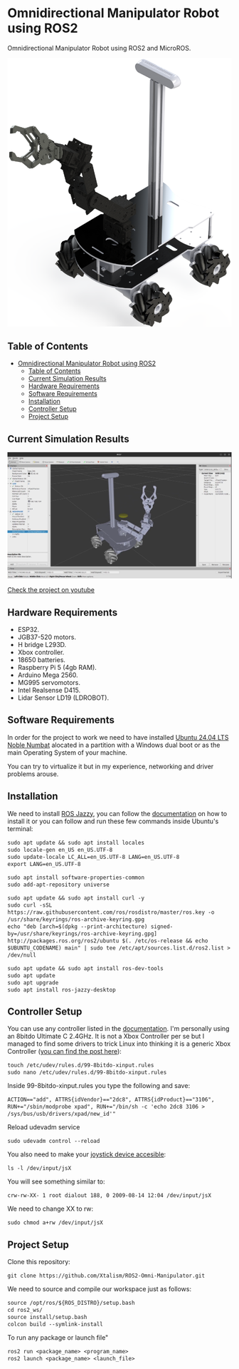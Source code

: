 # Omnidirectional Manipulator Robot using ROS2

Omnidirectional Manipulator Robot using ROS2 and MicroROS.

![Omnidirectional Manipulator](render.png)

## Table of Contents
- [Omnidirectional Manipulator Robot using ROS2](#omnidirectional-manipulator-robot-using-ros2)
  - [Table of Contents](#table-of-contents)
  - [Current Simulation Results](#current-simulation-results)
  - [Hardware Requirements](#hardware-requirements)
  - [Software Requirements](#software-requirements)
  - [Installation](#installation)
  - [Controller Setup](#controller-setup)
  - [Project Setup](#project-setup)

## Current Simulation Results
[![Demonstration](thumbnail.png)](https://github.com/user-attachments/assets/ba8df593-bef8-4f35-8d6c-bd66c7a07a65)

[Check the project on youtube](https://youtu.be/Ag-K_ZEC1xM) 

## Hardware Requirements
- ESP32.
- JGB37-520 motors.
- H bridge L293D.
- Xbox controller.
- 18650 batteries.
- Raspberry Pi 5 (4gb RAM).
- Arduino Mega 2560.
- MG995 servomotors.
- Intel Realsense D415.
- Lidar Sensor LD19 (LDROBOT).

## Software Requirements
In order for the project to work we need to have installed [Ubuntu 24.04 LTS Noble Numbat](https://releases.ubuntu.com/noble/) alocated
in a partition with a Windows dual boot or as the main Operating System of your machine. 

You can try to virtualize it but in my experience, networking and driver problems arouse.

## Installation
We need to install [ROS Jazzy](https://wiki.ros.org/jazzy), you can follow the [documentation](https://docs.ros.org/en/jazzy/Installation/Ubuntu-Install-Debs.html) on how to install it or you can follow and run these few commands inside Ubuntu's terminal:

```shell
sudo apt update && sudo apt install locales
sudo locale-gen en_US en_US.UTF-8
sudo update-locale LC_ALL=en_US.UTF-8 LANG=en_US.UTF-8
export LANG=en_US.UTF-8
```

```shell
sudo apt install software-properties-common
sudo add-apt-repository universe
```

```shell
sudo apt update && sudo apt install curl -y
sudo curl -sSL https://raw.githubusercontent.com/ros/rosdistro/master/ros.key -o /usr/share/keyrings/ros-archive-keyring.gpg
echo "deb [arch=$(dpkg --print-architecture) signed-by=/usr/share/keyrings/ros-archive-keyring.gpg] http://packages.ros.org/ros2/ubuntu $(. /etc/os-release && echo $UBUNTU_CODENAME) main" | sudo tee /etc/apt/sources.list.d/ros2.list > /dev/null
```

```shell
sudo apt update && sudo apt install ros-dev-tools
sudo apt update
sudo apt upgrade
sudo apt install ros-jazzy-desktop
```

## Controller Setup
You can use any controller listed in the [documentation](http://wiki.ros.org/joy). I'm personally
using an 8bitdo Ultimate C 2.4GHz. It is not a Xbox Controller per se but I managed to find some drivers to 
trick Linux into thinking it is a generic Xbox Controller ([you can find the post here](https://gist.github.com/ammuench/0dcf14faf4e3b000020992612a2711e2)):

```shell
touch /etc/udev/rules.d/99-8bitdo-xinput.rules
sudo nano /etc/udev/rules.d/99-8bitdo-xinput.rules
```
Inside 99-8bitdo-xinput.rules you type the following and save:
```shell
ACTION=="add", ATTRS{idVendor}=="2dc8", ATTRS{idProduct}=="3106", RUN+="/sbin/modprobe xpad", RUN+="/bin/sh -c 'echo 2dc8 3106 > /sys/bus/usb/drivers/xpad/new_id'"
```

Reload udevadm service
```shell
sudo udevadm control --reload
```

You also need to make your [joystick device accesible](http://wiki.ros.org/joy/Tutorials/ConfiguringALinuxJoystick):

```shell
ls -l /dev/input/jsX
```

You will see something similar to:
```shell
crw-rw-XX- 1 root dialout 188, 0 2009-08-14 12:04 /dev/input/jsX
```

We need to change XX to rw:
```shell
sudo chmod a+rw /dev/input/jsX
```

## Project Setup

Clone this repository:

```shell
git clone https://github.com/Xtalism/ROS2-Omni-Manipulator.git
```

We need to source and compile our workspace just as follows:

```shell
source /opt/ros/${ROS_DISTRO}/setup.bash
cd ros2_ws/
source install/setup.bash
colcon build --symlink-install
```

To run any package or launch file"

```shell
ros2 run <package_name> <program_name>
ros2 launch <package_name> <launch_file>
```
